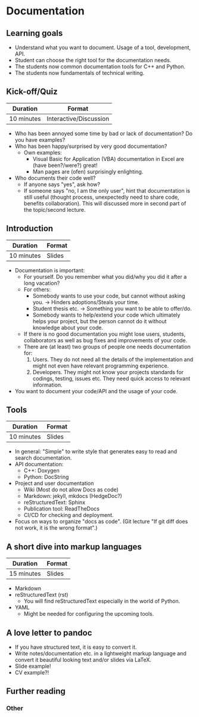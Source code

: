 # Documentation

## Learning goals

- Understand what you want to document. Usage of a tool, development, API.
- Student can choose the right tool for the documentation needs.
- The students now common documentation tools for C++ and Python.
- The students now fundamentals of technical writing.

## Kick-off/Quiz

| Duration | Format |
| --- | --- |
| 10 minutes | Interactive/Discussion |

- Who has been annoyed some time by bad or lack of documentation? Do you have examples?
- Who has been happy/surprised by very good documentation?
    - Own examples:
        - Visual Basic for Application (VBA) documentation in Excel are (have been?/were?) great!
        - Man pages are (ofen) surprisingly enlighting.
- Who documents their code well?
    - If anyone says "yes", ask how?
    - If someone says "no, I am the only user", hint that documentation is still useful (thought process, unexpectedly need to share code, benefits collaboration). This will discussed more in second part of the topic/second lecture.


## Introduction

| Duration | Format |
| --- | --- |
| 10 minutes | Slides |

- Documentation is important:
    - For yourself. Do you remember what you did/why you did it after a long vacation?
    - For others:
        - Somebody wants to use your code, but cannot without asking you. -> Hinders adoptions/Steals your time.
        - Student thesis etc. -> Something you want to be able to offer/do.
        - Somebody wants to help/extend your code which ultimately helps your project, but the person cannot do it without knowledge about your code.
    - If there is no good documentation you might lose users, students, collaborators as well as bug fixes and improvements of your code.
    - There are (at least) two groups of people one needs documentation for:
        1. Users. They do not need all the details of the implementation and might not even have relevant programming experience.
        2. Developers. They might not know your projects standards for codings, testing, issues etc. They need quick access to relevant information.
- You want to document your code/API and the usage of your code.

## Tools

| Duration | Format |
| --- | --- |
| 10 minutes | Slides |

- In general: "Simple" to write style that generates easy to read and search documentation.
- API documentation:
    - C++: Doxygen
    - Python: DocString
- Project and user documentation
    - Wiki (Most do not allow Docs as code)
    - Markdown: jekyll, mkdocs (HedgeDoc?)
    - reStructuredText: Sphinx
    - Publication tool: ReadTheDocs
    - CI/CD for checking and deployment.
- Focus on ways to organize "docs as code". (Git lecture "If git diff does not work, it is the wrong format".)

## A short dive into markup languages

| Duration | Format |
| --- | --- |
| 15 minutes | Slides |

- Markdown
- reStructuredText (rst)
    - You will find reStructuredText especially in the world of Python.
- YAML
    - Might be needed for configuring the upcoming tools.

## A love letter to pandoc

- If you have structured text, it is easy to convert it.
- Write notes/documentation etc. in a lightweight markup language and convert it beautiful looking text and/or slides via LaTeX.
- Slide example!
- CV example?!

## Further reading

### Other

